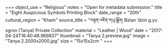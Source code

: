 +++
object_use = "Religious"
notes = "Open for metadata submission."
title = "Eight Auspicious Symbols Printing Block"
date_range = "20th"
cultural_region = "Kham"
source_title = "བསྟན་འཛིན་གཡུ་སྒྲྲོན། Bstan ’dzin g.yu sgron (Tanya) Private Collection"
material = "Leather | Wood"
date = "2017-04-24T16:40:48.969837"
thumbnail = "Tanya 2.preview.jpg"
image = "Tanya 2.2000x2000.jpg"
size = "15x15x2cm "
+++
